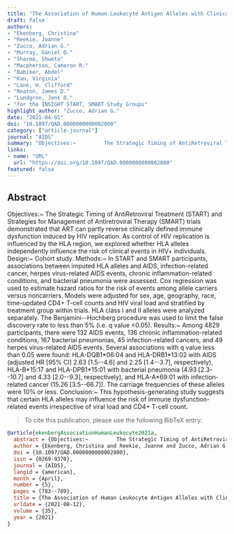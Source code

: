 ```yaml
---
title: "The Association of Human Leukocyte Antigen Alleles with Clinical Disease Progression in HIV-positive Cohorts with Varied Treatment Strategies"
draft: false
authors:
- "Ekenberg, Christina"
- "Reekie, Joanne"
- "Zucco, Adrian G."
- "Murray, Daniel D."
- "Sharma, Shweta"
- "Macpherson, Cameron R."
- "Babiker, Abdel"
- "Kan, Virginia"
- "Lane, H. Clifford"
- "Neaton, James D."
- "Lundgren, Jens D."
- "for the INSIGHT START, SMART Study Groups"
highlight_author: "Zucco, Adrian G."
date: "2021-04-01"
doi: "10.1097/QAD.0000000000002800"
category: ["article-journal"]
journal: "AIDS"
summary: "Objectives:~         The Strategic Timing of AntiRetroviral Treatment (START) and Strategies for Management of Antiretroviral Therapy (SMART) trials demonstrated that ART can partly reverse clinically defined immune dysfunction induced by HIV replication. As control of HIV replication is influenced by the HLA region, we explored whether HLA alleles independently influence the risk of clinical events in HIV+ individuals.         Design:~         Cohort study.         Methods:~         In START and SMART participants, associations between imputed HLA alleles and AIDS, infection-related cancer, herpes virus-related AIDS events, chronic inflammation-related conditions, and bacterial pneumonia were assessed. Cox regression was used to estimate hazard ratios for the risk of events among allele carriers versus noncarriers. Models were adjusted for sex, age, geography, race, time-updated CD4+ T-cell counts and HIV viral load and stratified by treatment group within trials. HLA class I and II alleles were analyzed separately. The Benjamini--Hochberg procedure was used to limit the false discovery rate to less than 5% (i.e. q value $<$0.05).         Results:~         Among 4829 participants, there were 132 AIDS events, 136 chronic inflammation-related conditions, 167 bacterial pneumonias, 45 infection-related cancers, and 49 herpes virus-related AIDS events. Several associations with q value less than 0.05 were found: HLA-DQB1$*$06:04 and HLA-DRB1$*$13:02 with AIDS (adjusted HR [95% CI] 2.63 [1.5--4.6] and 2.25 [1.4--3.7], respectively), HLA-B$*$15:17 and HLA-DPB1$*$15:01 with bacterial pneumonia (4.93 [2.3--10.7] and 4.33 [2.0--9.3], respectively), and HLA-A$*$69:01 with infection-related cancer (15.26 [3.5--66.7]). The carriage frequencies of these alleles were 10% or less.         Conclusion:~         This hypothesis-generating study suggests that certain HLA alleles may influence the risk of immune dysfunction-related events irrespective of viral load and CD4+ T-cell count."
links:
- name: "URL"
  url: "https://doi.org/10.1097/QAD.0000000000002800"
featured: false
---
```

## Abstract

Objectives:~         The Strategic Timing of AntiRetroviral Treatment (START) and Strategies for Management of Antiretroviral Therapy (SMART) trials demonstrated that ART can partly reverse clinically defined immune dysfunction induced by HIV replication. As control of HIV replication is influenced by the HLA region, we explored whether HLA alleles independently influence the risk of clinical events in HIV+ individuals.         Design:~         Cohort study.         Methods:~         In START and SMART participants, associations between imputed HLA alleles and AIDS, infection-related cancer, herpes virus-related AIDS events, chronic inflammation-related conditions, and bacterial pneumonia were assessed. Cox regression was used to estimate hazard ratios for the risk of events among allele carriers versus noncarriers. Models were adjusted for sex, age, geography, race, time-updated CD4+ T-cell counts and HIV viral load and stratified by treatment group within trials. HLA class I and II alleles were analyzed separately. The Benjamini--Hochberg procedure was used to limit the false discovery rate to less than 5% (i.e. q value $<$0.05).         Results:~         Among 4829 participants, there were 132 AIDS events, 136 chronic inflammation-related conditions, 167 bacterial pneumonias, 45 infection-related cancers, and 49 herpes virus-related AIDS events. Several associations with q value less than 0.05 were found: HLA-DQB1$*$06:04 and HLA-DRB1$*$13:02 with AIDS (adjusted HR [95% CI] 2.63 [1.5--4.6] and 2.25 [1.4--3.7], respectively), HLA-B$*$15:17 and HLA-DPB1$*$15:01 with bacterial pneumonia (4.93 [2.3--10.7] and 4.33 [2.0--9.3], respectively), and HLA-A$*$69:01 with infection-related cancer (15.26 [3.5--66.7]). The carriage frequencies of these alleles were 10% or less.         Conclusion:~         This hypothesis-generating study suggests that certain HLA alleles may influence the risk of immune dysfunction-related events irrespective of viral load and CD4+ T-cell count.

> To cite this publication, please use the following BibTeX entry:
```bibtex
@article{ekenbergAssociationHumanLeukocyte2021a,
  abstract = {Objectives:~         The Strategic Timing of AntiRetroviral Treatment (START) and Strategies for Management of Antiretroviral Therapy (SMART) trials demonstrated that ART can partly reverse clinically defined immune dysfunction induced by HIV replication. As control of HIV replication is influenced by the HLA region, we explored whether HLA alleles independently influence the risk of clinical events in HIV+ individuals.         Design:~         Cohort study.         Methods:~         In START and SMART participants, associations between imputed HLA alleles and AIDS, infection-related cancer, herpes virus-related AIDS events, chronic inflammation-related conditions, and bacterial pneumonia were assessed. Cox regression was used to estimate hazard ratios for the risk of events among allele carriers versus noncarriers. Models were adjusted for sex, age, geography, race, time-updated CD4+ T-cell counts and HIV viral load and stratified by treatment group within trials. HLA class I and II alleles were analyzed separately. The Benjamini--Hochberg procedure was used to limit the false discovery rate to less than 5% (i.e. q value $<$0.05).         Results:~         Among 4829 participants, there were 132 AIDS events, 136 chronic inflammation-related conditions, 167 bacterial pneumonias, 45 infection-related cancers, and 49 herpes virus-related AIDS events. Several associations with q value less than 0.05 were found: HLA-DQB1$*$06:04 and HLA-DRB1$*$13:02 with AIDS (adjusted HR [95% CI] 2.63 [1.5--4.6] and 2.25 [1.4--3.7], respectively), HLA-B$*$15:17 and HLA-DPB1$*$15:01 with bacterial pneumonia (4.93 [2.3--10.7] and 4.33 [2.0--9.3], respectively), and HLA-A$*$69:01 with infection-related cancer (15.26 [3.5--66.7]). The carriage frequencies of these alleles were 10% or less.         Conclusion:~         This hypothesis-generating study suggests that certain HLA alleles may influence the risk of immune dysfunction-related events irrespective of viral load and CD4+ T-cell count.},
  author = {Ekenberg, Christina and Reekie, Joanne and Zucco, Adrian G. and Murray, Daniel D. and Sharma, Shweta and Macpherson, Cameron R. and Babiker, Abdel and Kan, Virginia and Lane, H. Clifford and Neaton, James D. and Lundgren, Jens D. and for the INSIGHT START, SMART Study Groups},
  doi = {10.1097/QAD.0000000000002800},
  issn = {0269-9370},
  journal = {AIDS},
  langid = {american},
  month = {April},
  number = {5},
  pages = {783--789},
  title = {The Association of Human Leukocyte Antigen Alleles with Clinical Disease Progression in HIV-positive Cohorts with Varied Treatment Strategies},
  urldate = {2021-08-12},
  volume = {35},
  year = {2021}
}
```